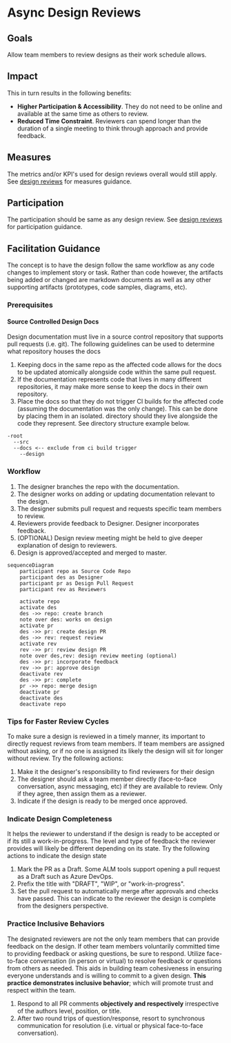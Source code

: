 # Async Design Reviews

## Goals

Allow team members to review designs as their work schedule allows.

## Impact

This in turn results in the following benefits:

- **Higher Participation & Accessibility**. They do not need to be online and available at the same time as others to review.
- **Reduced Time Constraint**. Reviewers can spend longer than the duration of a single meeting to think through approach and provide feedback.

## Measures

The metrics and/or KPI's used for design reviews overall would still apply. See [design reviews](../readme.md#Measures) for measures guidance.

## Participation

The participation should be same as any design review. See [design reviews](../readme.md#Participation) for participation guidance.

## Facilitation Guidance

The concept is to have the design follow the same workflow as any code changes to implement story or task. Rather than code however, the artifacts being added or changed are markdown documents as well as any other supporting artifacts (prototypes, code samples, diagrams, etc).

### Prerequisites

#### Source Controlled Design Docs

Design documentation must live in a source control repository that supports pull requests (i.e. git). The following guidelines can be used to determine what repository houses the docs

1. Keeping docs in the same repo as the affected code allows for the docs to be updated atomically alongside code within the same pull request.
2. If the documentation represents code that lives in many different repositories, it may make more sense to keep the docs in their own repository.
3. Place the docs so that they do not trigger CI builds for the affected code (assuming the documentation was the only change). This can be done by placing them in an isolated. directory should they live alongside the code they represent. See directory structure example below.

```text
-root
  --src
  --docs <-- exclude from ci build trigger
    --design
```

### Workflow

1. The designer branches the repo with the documentation.
2. The designer works on adding or updating documentation relevant to the design.
3. The designer submits pull request and requests specific team members to review.
4. Reviewers provide feedback to Designer. Designer incorporates feedback.
5. (OPTIONAL) Design review meeting might be held to give deeper explanation of design to reviewers.
6. Design is approved/accepted and merged to master.

```mermaid
sequenceDiagram
    participant repo as Source Code Repo
    participant des as Designer
    participant pr as Design Pull Request
    participant rev as Reviewers

    activate repo
    activate des
    des ->> repo: create branch
    note over des: works on design
    activate pr
    des ->> pr: create design PR
    des ->> rev: request review
    activate rev
    rev ->> pr: review design PR
    note over des,rev: design review meeting (optional)
    des ->> pr: incorporate feedback
    rev ->> pr: approve design
    deactivate rev
    des ->> pr: complete
    pr ->> repo: merge design
    deactivate pr
    deactivate des
    deactivate repo
```

### Tips for Faster Review Cycles

To make sure a design is reviewed in a timely manner, its important to directly request reviews from team members. If team members are assigned without asking, or if no one is assigned its likely the design will sit for longer without review. Try the following actions:

1. Make it the designer's responsibility to find reviewers for their design
2. The designer should ask a team member directly (face-to-face conversation, async messaging, etc) if they are available to review. Only if they agree, then assign them as a reviewer.
3. Indicate if the design is ready to be merged once approved.

### Indicate Design Completeness

It helps the reviewer to understand if the design is ready to be accepted or if its still a work-in-progress. The level and type of feedback the reviewer provides will likely be different depending on its state. Try the following actions to indicate the design state

1. Mark the PR as a Draft. Some ALM tools support opening a pull request as a Draft such as Azure DevOps.
2. Prefix the title with "DRAFT", "WIP", or "work-in-progress".
3. Set the pull request to automatically merge after approvals and checks have passed. This can indicate to the reviewer the design is complete from the designers perspective.

### Practice Inclusive Behaviors

The designated reviewers are not the only team members that can provide feedback on the design. If other team members voluntarily committed time to providing feedback or asking questions, be sure to respond. Utilize face-to-face conversation (in person or virtual) to resolve feedback or questions from others as needed. This aids in building team cohesiveness in ensuring everyone understands and is willing to commit to a given design. **This practice demonstrates inclusive behavior**; which will promote trust and respect within the team.

1. Respond to all PR comments **objectively and respectively** irrespective of the authors level, position, or title.
2. After two round trips of question/response, resort to synchronous communication for resolution (i.e. virtual or physical face-to-face conversation).
